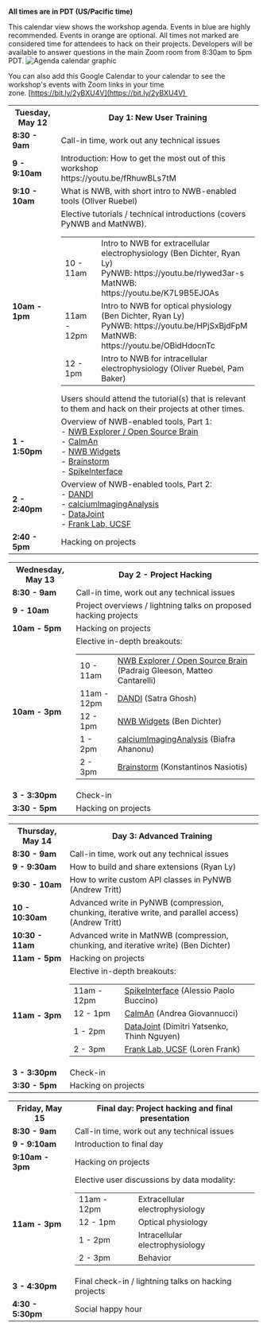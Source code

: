 **All times are in PDT (US/Pacific time)**

This calendar view shows the workshop agenda. Events in blue are highly recommended. Events in orange are optional. All times not marked are considered time for attendees to hack on their projects. Developers will be available to answer questions in the main Zoom room from 8:30am to 5pm PDT. 
<img alt="Agenda calendar graphic" src="agenda/NWB User Days Workshop Agenda 2.png">

You can also add this Google Calendar to your calendar to see the workshop's events with Zoom links in your time zone. [https://bit.ly/2yBXU4V](https://bit.ly/2yBXU4V)   

<table width="400">
  <tr>
    <th><b>Tuesday, May 12</b></th>
    <th><b>Day 1: New User Training</b></th>
  </tr>
  <tr>
    <td><b>8:30 - 9am</b></td>
    <td>Call-in time, work out any technical issues</td>
  </tr>
  <tr>
    <td><span style="font-weight:bold"><b>9 - 9:10am</b></span></td>
    <td>Introduction: How to get the most out of this workshop
    <br>https://youtu.be/fRhuwBLs7tM
    </td>
  </tr>
  <tr>
    <td><span style="font-weight:bold"><b>9:10 - 10am</b></span></td>
    <td>What is NWB, with short intro to NWB-enabled tools (Oliver Ruebel)</td>
  </tr>
  <tr>
    <td><b>10am - 1pm</b></td>
    <td>Elective tutorials / technical introductions (covers PyNWB and MatNWB). <br/>
      <table>
        <tr>
          <td>10 - 11am</td>
          <td>Intro to NWB for extracellular electrophysiology (Ben Dichter, Ryan Ly)
            <br>PyNWB: https://youtu.be/rlywed3ar-s
            <br>MatNWB: https://youtu.be/K7L9B5EJOAs</td>
        </tr>
        <tr>
          <td>11am - 12pm</td>
          <td>Intro to NWB for optical physiology (Ben Dichter, Ryan Ly)
           <br>PyNWB: https://youtu.be/HPjSxBjdFpM
           <br>MatNWB: https://youtu.be/OBidHdocnTc
          </td>
        </tr>
        <tr>
          <td>12 - 1pm</td>
          <td>Intro to NWB for intracellular electrophysiology (Oliver Ruebel, Pam Baker)</td>
        </tr>
      </table>
      Users should attend the tutorial(s) that is relevant to them and hack on their projects at other times.
    </td>
  <tr>
    <td><span style="font-weight:bold"><b>1 - 1:50pm</b></span></td>
    <td>
      Overview of NWB-enabled tools, Part 1:
      <br>  - <a href="http://nwbexplorer.opensourcebrain.org/">NWB Explorer / Open Source Brain</a>
      <br>  - <a href="https://github.com/flatironinstitute/CaImAn">CaImAn</a>
      <br>  - <a href="https://github.com/NeurodataWithoutBorders/nwb-jupyter-widgets">NWB Widgets</a>
      <br>  - <a href="https://neuroimage.usc.edu/brainstorm/Introduction">Brainstorm</a>
      <br>  - <a href="https://spikeinterface.readthedocs.io/">SpikeInterface</a>
    </td>
  </tr>
  <tr>
    <td><span style="font-weight:bold"><b>2 - 2:40pm</b></span></td>
    <td>
      Overview of NWB-enabled tools, Part 2:
      <br>  - <a href="https://dandiarchive.org">DANDI</a>
      <br>  - <a href="https://github.com/bahanonu/calciumImagingAnalysis">calciumImagingAnalysis</a>
      <br>  - <a href="https://datajoint.io/">DataJoint</a>
      <br>  - <a href="https://www.cin.ucsf.edu/HTML/Loren_Frank.html">Frank Lab, UCSF</a>
    </td>
  </tr>
  <tr>
    <td><span style="font-weight:bold"><b>2:40 - 5pm</b></span></td>
    <td>Hacking on projects</td>
  </tr>
</table>

<table width="400">
  <tr>
    <th><b>Wednesday, May 13</b></th>
    <th><b>Day 2 - Project Hacking</b></th>
  </tr>
  <tr>
    <td><b>8:30 - 9am</b><br></td>
    <td>Call-in time, work out any technical issues</td>
  </tr>
  <tr>
    <td><span style="font-weight:bold"><b>9 - 10am</b></span></td>
    <td>Project overviews / lightning talks on proposed hacking projects</td>
  </tr>
  <tr>
    <td><span style="font-weight:bold"><b>10am - 5pm</b></span></td>
    <td>Hacking on projects</td>
  </tr>
  <tr>
    <td><b>10am - 3pm</b></td>
    <td>
      Elective in-depth breakouts:
      <table>
        <tr>
          <td>10 - 11am</td>
          <td><a href="http://nwbexplorer.opensourcebrain.org/">NWB Explorer / Open Source Brain</a> (Padraig Gleeson, Matteo Cantarelli)</td>
        </tr>
        <tr>
          <td>11am - 12pm</td>
          <td><a href="https://dandiarchive.org">DANDI</a> (Satra Ghosh)</td>
        </tr>
        <tr>
          <td>12 - 1pm</td>
          <td><a href="https://github.com/NeurodataWithoutBorders/nwb-jupyter-widgets">NWB Widgets</a> (Ben Dichter)</td>
        </tr>
        <tr>
          <td>1 - 2pm</td>
          <td><a href="https://github.com/bahanonu/calciumImagingAnalysis">calciumImagingAnalysis</a> (Biafra Ahanonu)</td>
        </tr>
        <tr>
          <td>2 - 3pm</td>
          <td><a href="https://neuroimage.usc.edu/brainstorm/Introduction">Brainstorm</a> (Konstantinos Nasiotis)</td>
        </tr>
      </table>
   </td>
  </tr>
  <tr>
    <td><span style="font-weight:bold"><b>3 - 3:30pm</b></span></td>
    <td>Check-in</td>
  </tr>
  <tr>
    <td><span style="font-weight:bold"><b>3:30 - 5pm</b></span></td>
    <td>Hacking on projects</td>
  </tr>
</table>

<table width="400">
  <tr>
    <th><b>Thursday, May 14</b></th>
    <th><b>Day 3: Advanced Training</b></th>
  </tr>
  <tr>
    <td><b>8:30 - 9am</b><br></td>
    <td>Call-in time, work out any technical issues</td>
  </tr>
  <tr>
    <td><b>9 - 9:30am</b></td>
    <td>How to build and share extensions (Ryan Ly)</td>
  </tr>
  <tr>
    <td><b>9:30 - 10am</b></td>
    <td>How to write custom API classes in PyNWB (Andrew Tritt)</td>
  </tr>
  <tr>
    <td><b>10 - 10:30am</b></td>
    <td>Advanced write in PyNWB (compression, chunking, iterative write, and parallel access) (Andrew Tritt)</td>
  </tr>
  <tr>
    <td><b>10:30 - 11am</b></td>
    <td>Advanced write in MatNWB (compression, chunking, and iterative write) (Ben Dichter)</td>
  </tr>
  <tr>
    <td><span style="font-weight:bold"><b>11am - 5pm</b></span></td>
    <td>Hacking on projects</td>
  </tr>
  <tr>
    <td><b>11am - 3pm</b></td>
    <td>
      Elective in-depth breakouts:
      <table>
        <tr>
          <td>11am - 12pm</td>
          <td><a href="https://spikeinterface.readthedocs.io/">SpikeInterface</a> (Alessio Paolo Buccino)</td>
        </tr>
        <tr>
          <td>12 - 1pm</td>
          <td><a href="https://github.com/flatironinstitute/CaImAn">CaImAn</a> (Andrea Giovannucci)</td>
        </tr>
        <tr>
          <td>1 - 2pm</td>
          <td><a href="https://datajoint.io/">DataJoint</a> (Dimitri Yatsenko, Thinh Nguyen)</td>
        </tr>
        <tr>
          <td>2 - 3pm</td>
          <td><a href="https://www.cin.ucsf.edu/HTML/Loren_Frank.html">Frank Lab, UCSF</a> (Loren Frank)</td>
        </tr>
      </table>
    </td>
  </tr>
  <tr>
    <td><span style="font-weight:bold"><b>3 - 3:30pm</b></span></td>
    <td>Check-in</td>
  </tr>
  <tr>
    <td><span style="font-weight:bold"><b>3:30 - 5pm</b></span></td>
    <td>Hacking on projects</td>
  </tr>
</table>


<table width="400">
  <tr>
    <th><b>Friday, May 15</b></th>
    <th><b>Final day: Project hacking and final presentation</b></th>
  </tr>
  <tr>
    <td><b>8:30 - 9am</b><br></td>
    <td>Call-in time, work out any technical issues</td>
  </tr>
  <tr>
    <td><b>9 - 9:10am</b></td>
    <td>Introduction to final day</td>
  </tr>
  <tr>
    <td><span style="font-weight:bold"><b>9:10am - 3pm</b></span></td>
    <td>Hacking on projects</td>
  </tr>
  <tr>
    <td><span style="font-weight:bold"><b>11am - 3pm</b></span></td>
    <td>
      Elective user discussions by data modality:
      <table>
        <tr>
          <td>11am - 12pm</td>
          <td>Extracellular electrophysiology</td>
        </tr>
        <tr>
          <td>12 - 1pm</td>
          <td>Optical physiology</td>
        </tr>
        <tr>
          <td>1 - 2pm</td>
          <td>Intracellular electrophysiology</td>
        </tr>
        <tr>
          <td>2 - 3pm</td>
          <td>Behavior</td>
        </tr>
      </table>
    </td>
  </tr>
  <tr>
    <td><b>3 - 4:30pm</b></td>
    <td>Final check-in / lightning talks on hacking projects</td>
  </tr>
  <tr>
    <td><b>4:30 - 5:30pm</b></td>
    <td>Social happy hour</td>
  </tr>
</table>
